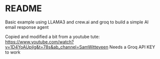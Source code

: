 # README

Basic example using LLAMA3 and crew.ai and groq to build a simple AI email response agent

Copied and modified a bit from a youtube tute: https://www.youtube.com/watch?v=1D4YoAUpjlg&t=78s&ab_channel=SamWitteveen
Needs a Groq API KEY to work
